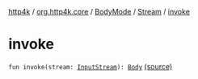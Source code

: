 [http4k](../../../index.md) / [org.http4k.core](../../index.md) / [BodyMode](../index.md) / [Stream](index.md) / [invoke](./invoke.md)

# invoke

`fun invoke(stream: `[`InputStream`](http://docs.oracle.com/javase/6/docs/api/java/io/InputStream.html)`): `[`Body`](../../-body/index.md) [(source)](https://github.com/http4k/http4k/blob/master/http4k-core/src/main/kotlin/org/http4k/core/BodyMode.kt#L12)
